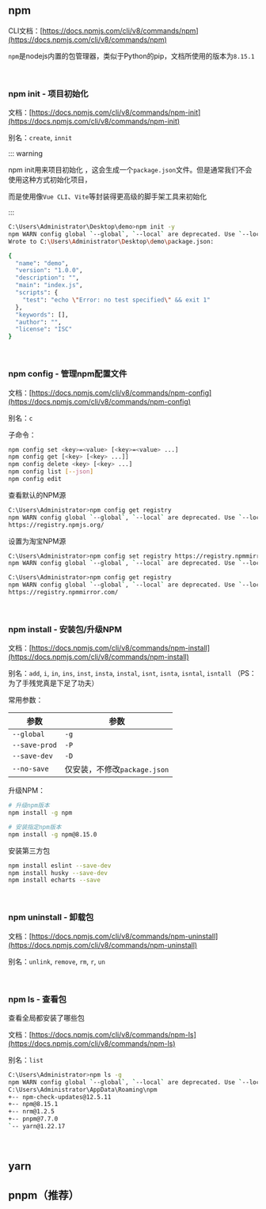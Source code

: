 ## npm

CLI文档：[https://docs.npmjs.com/cli/v8/commands/npm](https://docs.npmjs.com/cli/v8/commands/npm)

`npm`是nodejs内置的包管理器，类似于Python的pip，文档所使用的版本为`8.15.1`

<br />

### npm init - 项目初始化

文档：[https://docs.npmjs.com/cli/v8/commands/npm-init](https://docs.npmjs.com/cli/v8/commands/npm-init)

别名：`create`, `innit`

::: warning

npm init用来项目初始化 ，这会生成一个`package.json`文件。但是通常我们不会使用这种方式初始化项目，

而是使用像`Vue CLI`、`Vite`等封装得更高级的脚手架工具来初始化

:::

```bash
C:\Users\Administrator\Desktop\demo>npm init -y
npm WARN config global `--global`, `--local` are deprecated. Use `--location=global` instead.
Wrote to C:\Users\Administrator\Desktop\demo\package.json:

{
  "name": "demo",
  "version": "1.0.0",
  "description": "",
  "main": "index.js",
  "scripts": {
    "test": "echo \"Error: no test specified\" && exit 1"
  },
  "keywords": [],
  "author": "",
  "license": "ISC"
}
```

<br />

### npm config - 管理npm配置文件

文档：[https://docs.npmjs.com/cli/v8/commands/npm-config](https://docs.npmjs.com/cli/v8/commands/npm-config)

别名：`c`

子命令：

```bash
npm config set <key>=<value> [<key>=<value> ...]
npm config get [<key> [<key> ...]]
npm config delete <key> [<key> ...]
npm config list [--json]
npm config edit
```

查看默认的NPM源

```bash
C:\Users\Administrator>npm config get registry
npm WARN config global `--global`, `--local` are deprecated. Use `--location=global` instead.
https://registry.npmjs.org/
```

设置为淘宝NPM源

```bash
C:\Users\Administrator>npm config set registry https://registry.npmmirror.com
npm WARN config global `--global`, `--local` are deprecated. Use `--location=global` instead.

C:\Users\Administrator>npm config get registry
npm WARN config global `--global`, `--local` are deprecated. Use `--location=global` instead.
https://registry.npmmirror.com/
```

<br />

### npm install - 安装包/升级NPM

文档：[https://docs.npmjs.com/cli/v8/commands/npm-install](https://docs.npmjs.com/cli/v8/commands/npm-install)

别名：`add`, `i`, `in`, `ins`, `inst`, `insta`, `instal`, `isnt`, `isnta`, `isntal`, `isntall` （PS：为了手残党真是下足了功夫）

常用参数：

| 参数                                   | 参数                                                         |
| -------------------------------------- | ------------------------------------------------------------ |
| `--global` | `-g` | 全局安装                  |
| `--save-prod` | `-P` | `--save` | `-S` | 作为项目依赖安装 |
| `--save-dev` | `-D` | 作为开发依赖安装           |
| `--no-save`                            | 仅安装，不修改`package.json`                                 |

升级NPM：

```bash
# 升级npm版本
npm install -g npm

# 安装指定npm版本
npm install -g npm@8.15.0
```

安装第三方包

```bash
npm install eslint --save-dev
npm install husky --save-dev
npm install echarts --save
```

<br />

### npm uninstall - 卸载包

文档：[https://docs.npmjs.com/cli/v8/commands/npm-uninstall](https://docs.npmjs.com/cli/v8/commands/npm-uninstall)

别名：`unlink`, `remove`, `rm`, `r`, `un`

<br />

### npm ls - 查看包

查看全局都安装了哪些包

文档：[https://docs.npmjs.com/cli/v8/commands/npm-ls](https://docs.npmjs.com/cli/v8/commands/npm-ls)

别名：`list`

```bash
C:\Users\Administrator>npm ls -g
npm WARN config global `--global`, `--local` are deprecated. Use `--location=global` instead.
C:\Users\Administrator\AppData\Roaming\npm
+-- npm-check-updates@12.5.11
+-- npm@8.15.1
+-- nrm@1.2.5
+-- pnpm@7.7.0
`-- yarn@1.22.17
```

<br />

## yarn

## pnpm（推荐）